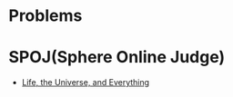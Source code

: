 # Problems
# SPOJ(Sphere Online Judge)
-	[Life, the Universe, and Everything](https://github.com/coder-aky/Problems/blob/master/SPOJ/Life%2C%20the%20Universe%2C%20and%20Everything.cpp)

